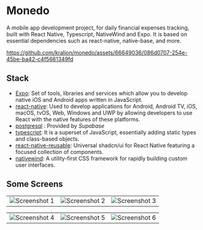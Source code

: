 # Monedo

A mobile app development project, for daily financial expenses tracking, built with React Native, Typescript, NativeWind and Expo. It is based on essential dependencies such as react-native, native-base, and more.


https://github.com/kralion/monedo/assets/66649036/086d0707-254e-45be-ba42-c4f5661349fd
 

## Stack

- [Expo](https://expo.dev/): Set of tools, libraries and services which allow you to develop native iOS and Android apps written in JavaScript.
- [react-native](https://reactnative.dev/): Used to develop applications for Android, Android TV, iOS, macOS, tvOS, Web, Windows and UWP by allowing developers to use React with the native features of these platforms.
- [postgresql](https://supabase.com/docs/guides/database/overview) : Provided by *Supabase*
- [typescript](https://www.typescriptlang.org/): It is a superset of JavaScript, essentially adding static types and class-based objects.
- [react-native-reusable](https://github.com/mrzachnugent/react-native-reusables): Universal shadcn/ui for React Native featuring a focused collection of components.
- [nativewind](https://www.nativewind.dev/): A utility-first CSS framework for rapidly building custom user interfaces.

## Some Screens

|  |  |  |
|---|---|---|
| <img src="https://i.ibb.co/NrfWzBD/Google-Pixel-4-XL-Screenshot-1.png" alt="Screenshot 1"> | <img src="https://i.ibb.co/FqXPTqj/Google-Pixel-4-XL-Screenshot-2.png" alt="Screenshot 2"> | <img src="https://i.ibb.co/kgRSCYC/Google-Pixel-4-XL-Screenshot-3.png" alt="Screenshot 3"> |

|  |  |  |
|---|---|---|
| <img src="https://i.ibb.co/51z9WtV/Google-Pixel-4-XL-Screenshot-4.png" alt="Screenshot 4"> | <img src="https://i.ibb.co/xmRSg90/Google-Pixel-4-XL-Screenshot-5.png" alt="Screenshot 5"> | <img src="https://i.ibb.co/VYYgWQG/Google-Pixel-4-XL-Screenshot-6.png" alt="Screenshot 6"> |
